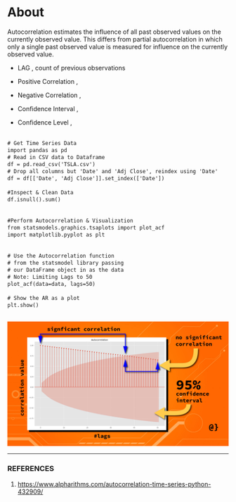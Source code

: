 # About 

Autocorrelation estimates the influence of all past observed values on the currently observed value. This differs from partial autocorrelation in which only a single past observed value is measured for influence on the currently observed value.


- LAG , count of previous observations

- Positive Correlation , 

- Negative Correlation ,

- Confidence Interval ,

- Confidence Level , 





```

# Get Time Series Data
import pandas as pd
# Read in CSV data to Dataframe
df = pd.read_csv('TSLA.csv')
# Drop all columns but 'Date' and 'Adj Close', reindex using 'Date'
df = df[['Date', 'Adj Close']].set_index(['Date'])

#Inspect & Clean Data
df.isnull().sum()


#Perform Autocorrelation & Visualization
from statsmodels.graphics.tsaplots import plot_acf
import matplotlib.pyplot as plt


# Use the Autocorrelation function
# from the statsmodel library passing
# our DataFrame object in as the data
# Note: Limiting Lags to 50
plot_acf(data=data, lags=50)

# Show the AR as a plot
plt.show()


```

![](docs/autocorrelation-anatomy-python.jpg)

------------------------------------------------
### REFERENCES

1. https://www.alpharithms.com/autocorrelation-time-series-python-432909/
